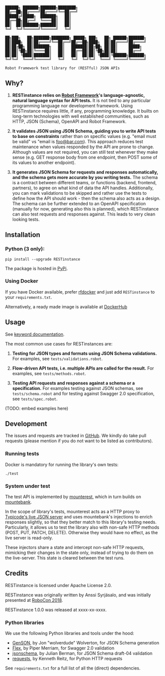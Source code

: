 
    ██████╗ ███████╗███████╗████████╗
    ██╔══██╗██╔════╝██╔════╝╚══██╔══╝
    ██████╔╝█████╗  ███████╗   ██║
    ██╔══██╗██╔══╝  ╚════██║   ██║
    ██║  ██║███████╗███████║   ██║
    ╚═╝  ╚═╝╚══════╝╚══════╝   ╚═╝

    ██╗███╗   ██╗███████╗████████╗ █████╗ ███╗   ██╗ ██████╗███████╗
    ██║████╗  ██║██╔════╝╚══██╔══╝██╔══██╗████╗  ██║██╔════╝██╔════╝
    ██║██╔██╗ ██║███████╗   ██║   ███████║██╔██╗ ██║██║     █████╗
    ██║██║╚██╗██║╚════██║   ██║   ██╔══██║██║╚██╗██║██║     ██╔══╝
    ██║██║ ╚████║███████║   ██║   ██║  ██║██║ ╚████║╚██████╗███████╗
    ╚═╝╚═╝  ╚═══╝╚══════╝   ╚═╝   ╚═╝  ╚═╝╚═╝  ╚═══╝ ╚═════╝╚══════╝

    Robot Framework test library for (RESTful) JSON APIs


## Why?

1. **RESTinstance relies on [Robot Framework](http://robotframework.org/)'s language-agnostic, natural language syntax for API tests.**
It is not tied to any particular programming language
nor development framework.
Using RESTinstance requires little, if any, programming knowledge.
It builts on long-term technologies with well established communities,
such as HTTP, JSON (Schema), OpenAPI and Robot Framework.

2. **It validates JSON using JSON Schema, guiding you to write API tests
to base on constraints** rather than on specific values
(e.g. "email must be valid" vs "email is foo@bar.com).
This approach reduces test maintenance when values responded by the API
are prone to change.
Although values are not required, you can still test whenever they make
sense (e.g. GET response body from one endpoint, then POST some of its values
to another endpoint).

3. **It generates JSON Schema for requests and responses automatically,
and the schema gets more accurate by you writing tests.**
The schema is a contract between different teams, or functions
(backend, frontend, partners), to agree on what kind of data the API handles.
Additionally, you can mark validations to be skipped and rather use
the tests to define how the API should work - then the schema also acts as a
design.
The schema can be further extended to an OpenAPI specification
(manually for now, generating also this is planned), which RESTinstance can also
test requests and responses against. This leads to very clean looking tests.


## Installation

### Python (3 only):

    pip install --upgrade RESTinstance

The package is hosted in [PyPi](https://pypi.python.org/pypi/RESTinstance).

### Using Docker

If you have Docker available, prefer
[rfdocker](https://github.com/asyrjasalo/rfdocker) and just add
`RESTinstance` to your `requirements.txt`.

Alternatively, a ready made image is available at
[DockerHub](https://hub.docker.com/r/asyrjasalo/restinstance/)

## Usage

See [keyword documentation](https://github.com/asyrjasalo/RESTinstance/tree/master/docs/REST.html).

The most common use cases for RESTinstances are:

1. **Testing for JSON types and formats using JSON Schema validations.**
For examples, see `tests/validations.robot`.

2. **Flow-driven API tests, i.e. multiple APIs are called for the result.**
For examples, see `tests/methods.robot`.

3. **Testing API requests and responses against a schema or a specification.**
For examples testing against JSON schemas, see `tests/schema.robot`
and for testing against Swagger 2.0 specification, see `tests/spec.robot`.

(TODO: embed examples here)

## Development

The issues and requests are tracked in
[GitHub](https://github.com/asyrjasalo/RESTinstance/issues). We kindly do take
pull requests (please mention if you do not want to be listed as contributors).

### Running tests

Docker is mandatory for running the library's own tests:

    ./test

### System under test

The test API is implemented by
[mounterest](https://github.com/asyrjasalo/mounterest),
which in turn builds on [mountebank](http://www.mbtest.org).

In the scope of library's tests, mounterest acts as a HTTP proxy to
[Typicode's live JSON server](jsonplaceholder.typicode.com) and uses
mountebank's injections to enrich responses slightly, so that they better
match to this library's testing needs. Particularly, it allows us to test
the library also with non-safe HTTP methods (POST, PUT, PATCH, DELETE).
Otherwise they would have no effect, as the live server is read-only.

These injectors share a state and intercept non-safe HTTP requests,
mimicking their changes in the state only, instead of trying to do
them on the live-server. This state is cleared between the test runs.


## Credits

RESTinstance is licensed under Apache License 2.0.

RESTinstance was originally written by Anssi Syrjäsalo, and was initially
presented at [RoboCon 2018](https://robocon.io).

RESTinstance 1.0.0 was released at xxxx-xx-xxxx.

### Python libraries

We use the following Python libraries and tools under the hood:

- [GenSON](https://github.com/wolverdude/GenSON), by Jon "wolverdude" Wolverton,
for JSON Schema generation
- [Flex](https://github.com/pipermerriam/flex), by Piper Merriam,
for Swagger 2.0 validation
- [jsonschema](https://github.com/Julian/jsonschema), by Julian Berman,
for JSON Schema draft-04 validation
- [requests](https://github.com/requests/requests), by Kenneth Reitz,
for Python HTTP requests

See `requirements.txt` for a full list of all the (direct) dependencies.

